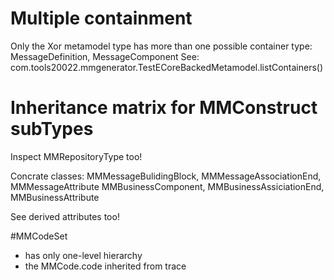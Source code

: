 # Multiple containment
Only the Xor metamodel type has more than one possible container type: MessageDefinition, MessageComponent
See: com.tools20022.mmgenerator.TestECoreBackedMetamodel.listContainers()

# Inheritance matrix for MMConstruct subTypes
Inspect MMRepositoryType too!

Concrate classes:
MMMessageBulidingBlock, MMMessageAssociationEnd, MMMessageAttribute
MMBusinessComponent, MMBusinessAssiciationEnd, MMBusinessAttribute

See derived attributes too!

#MMCodeSet
* has only one-level hierarchy
* the MMCode.code inherited from trace
